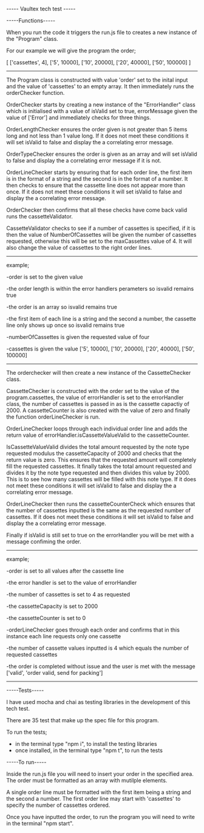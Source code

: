 ----- Vaultex tech test -----

-----Functions-----

When you run the code it triggers the run.js file to creates a new instance of the "Program" class.

For our example we will give the program the order;

[
    ['cassettes', 4],
    ['5', 10000],
    ['10', 20000],
    ['20', 40000],
    ['50', 100000]
]

--------------------

The Program class is constructed with value 'order' set to the inital input and the value of 'cassettes' to an empty array. It then immediately runs the orderChecker function.

OrderChecker starts by creating a new instance of the "ErrorHandler" class which is initialised with a value of isValid set to true, errorMessage given the value of ['Error'] and immediately checks for three things.

OrderLengthChecker ensures the order given is not greater than 5 items long and not less than 1 value long. If it does not meet these conditions it will set isValid to false and display the a correlating error message.

OrderTypeChecker ensures the order is given as an array and will set isValid to false and display the a correlating error message if it is not.

OrderLineChecker starts by ensuring that for each order line, the first item is in the format of a string and the second is in the format of a number. It then checks to ensure that the cassette line does not appear more than once. If it does not meet these conditions it will set isValid to false and display the a correlating error message.

OrderChecker then confirms that all these checks have come back valid runs the cassetteValidator.

CassetteValidator checks to see if a number of cassettes is specified, if it is then the value of NumberOfCassettes will be given the number of cassettes requested, otherwise this will be set to the maxCassettes value of 4. It will also change the value of cassettes to the right order lines. 

-------------------- 

example; 

-order is set to the given value

-the order length is within the error handlers perameters so isvalid remains true
 
-the order is an array so isvalid remains true

-the first item of each line is a string and the second a number, the cassette line only shows up once so isvalid remains true

-numberOfCassettes is given the requested value of four

-cassettes is given the value 
    ['5', 10000],
    ['10', 20000],
    ['20', 40000],
    ['50', 100000]

-------------------- 

The orderchecker will then create a new instance of the CassetteChecker class.

CassetteChecker is constructed with the order set to the value of the program.cassettes, the value of errorHandler is set to the errorHandler class, the number of cassettes is passed in as is the cassette capactiy of 2000. A cassetteCounter is also created with the value of zero and finally the function orderLineChecker is run.

OrderLineChecker loops through each individual order line and adds the return value of errorHandler.isCassetteValueValid to the cassetteCounter.

IsCassetteValueValid divides the total amount requested by the note type requested modulus the cassetteCapacity of 2000 and checks that the return value is zero. This ensures that the requested amount will completely fill the requested cassettes. It finally takes the total amount requested and divides it by the note type requested and then divides this value by 2000. This is to see how many cassettes will be filled with this note type. If it does not meet these conditions it will set isValid to false and display the a correlating error message. 

OrderLineChecker then runs the cassetteCounterCheck which ensures that the number of cassettes inputted is the same as the requested number of cassettes. If it does not meet these conditions it will set isValid to false and display the a correlating error message. 

Finally if isValid is still set to true on the errorHandler you will be met with a message confiming the order.

-------------------- 

example; 

-order is set to all values after the cassette line

-the error handler is set to the value of errorHandler

-the number of cassettes is set to 4 as requested

-the cassetteCapacity is set to 2000

-the cassetteCounter is set to 0

-orderLineChecker goes through each order and confirms that in this instance each line requests only one cassette

-the number of cassette values inputted is 4 which equals the number of requested cassettes

-the order is completed without issue and the user is met with the message
['valid', 'order valid, send for packing']

-------------------- 

-----Tests-----

I have used mocha and chai as testing libraries in the development of this tech test.

There are 35 test that make up the spec file for this program.

To run the tests;
- in the terminal type "npm i", to install the testing libraries
- once installed, in the terminal type "npm t", to run the tests

-----To run-----

Inside the run.js file you will need to insert your order in the specified area. The order must be formatted as an array with mutilple elements. 

A single order line must be formatted with the first item being a string and the second a number. The first order line may start with 'cassettes' to specify the number of cassettes ordered. 

Once you have inputted the order, to run the program you will need to write in the terminal "npm start".


